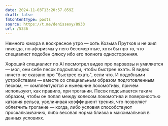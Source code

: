 ```yaml
---
date: 2024-11-03T13:20:57.859Z
draft: false
fmContentType: posts
source: https://t.me/denissexy/8933
url: /5336
---
```

Немного юмора в воскресное утро — хоть Козьма Прутков и не жил никогда, но афоризмы у него бессмертные, хотя бы про то, что специалист подобен флюсу ибо его полнота односторонняя. 

Хороший специалист по AI посмотрел видео про паровозы и умиляется — мол, они себе песок подсыпали, чтобы быстрее ехать. В видео ничего не сказано про "быстрее ехать", если что. И подобными устройствами — вместе со специальным образом подготовленным песком, — комплектуются и нынешние локомотивы, причем используют, как правило, при трогании. Песок подсыпается таким образом, чтобы он попал между колесом локомотива и поверхностью катания рельса, увеличивая коэффициент трения, что позволяет облегчить трогание — когда, либо условия способствуют проскальзыванию, либо весовая норма близка к максимальной в данных условиях.